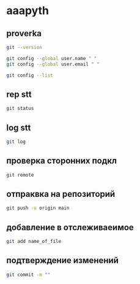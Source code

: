 # aaapyth

## proverka
```bash
git --version
```

```bash
git config --global user.name " "
git config --global user.email " "
```

```bash
git config --list

```
## rep stt
```bash
git status 
```
## log stt
```bash
git log
```
## проверка сторонних подкл
```bash
git remote
```
## отпраквка на репозиторий
```bash
git push -u origin main
```
## добавление в отслеживаеимое
```bash
git add name_of_file
```
## подтверждение изменений
```bash
git commit -m ""
```